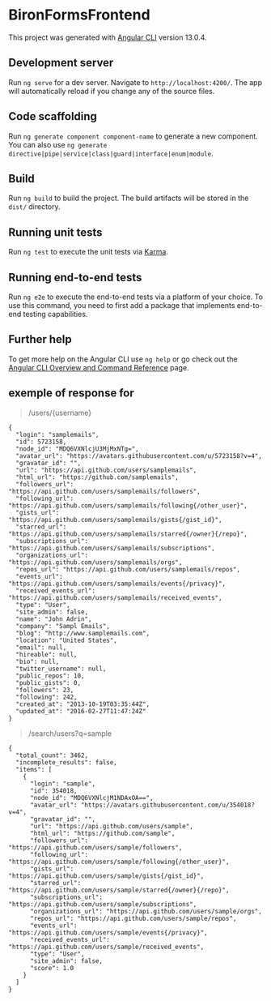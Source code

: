 # BironFormsFrontend

This project was generated with [Angular CLI](https://github.com/angular/angular-cli) version 13.0.4.

## Development server

Run `ng serve` for a dev server. Navigate to `http://localhost:4200/`. The app will automatically reload if you change any of the source files.

## Code scaffolding

Run `ng generate component component-name` to generate a new component. You can also use `ng generate directive|pipe|service|class|guard|interface|enum|module`.

## Build

Run `ng build` to build the project. The build artifacts will be stored in the `dist/` directory.

## Running unit tests

Run `ng test` to execute the unit tests via [Karma](https://karma-runner.github.io).

## Running end-to-end tests

Run `ng e2e` to execute the end-to-end tests via a platform of your choice. To use this command, you need to first add a package that implements end-to-end testing capabilities.

## Further help

To get more help on the Angular CLI use `ng help` or go check out the [Angular CLI Overview and Command Reference](https://angular.io/cli) page.

## exemple of response for

> /users/{username}

```
{
  "login": "samplemails",
  "id": 5723158,
  "node_id": "MDQ6VXNlcjU3MjMxNTg=",
  "avatar_url": "https://avatars.githubusercontent.com/u/5723158?v=4",
  "gravatar_id": "",
  "url": "https://api.github.com/users/samplemails",
  "html_url": "https://github.com/samplemails",
  "followers_url": "https://api.github.com/users/samplemails/followers",
  "following_url": "https://api.github.com/users/samplemails/following{/other_user}",
  "gists_url": "https://api.github.com/users/samplemails/gists{/gist_id}",
  "starred_url": "https://api.github.com/users/samplemails/starred{/owner}{/repo}",
  "subscriptions_url": "https://api.github.com/users/samplemails/subscriptions",
  "organizations_url": "https://api.github.com/users/samplemails/orgs",
  "repos_url": "https://api.github.com/users/samplemails/repos",
  "events_url": "https://api.github.com/users/samplemails/events{/privacy}",
  "received_events_url": "https://api.github.com/users/samplemails/received_events",
  "type": "User",
  "site_admin": false,
  "name": "John Adrin",
  "company": "Sampl Emails",
  "blog": "http://www.samplemails.com",
  "location": "United States",
  "email": null,
  "hireable": null,
  "bio": null,
  "twitter_username": null,
  "public_repos": 10,
  "public_gists": 0,
  "followers": 23,
  "following": 242,
  "created_at": "2013-10-19T03:35:44Z",
  "updated_at": "2016-02-27T11:47:24Z"
}
```

> /search/users?q=sample

```
{
  "total_count": 3462,
  "incomplete_results": false,
  "items": [
    {
      "login": "sample",
      "id": 354018,
      "node_id": "MDQ6VXNlcjM1NDAxOA==",
      "avatar_url": "https://avatars.githubusercontent.com/u/354018?v=4",
      "gravatar_id": "",
      "url": "https://api.github.com/users/sample",
      "html_url": "https://github.com/sample",
      "followers_url": "https://api.github.com/users/sample/followers",
      "following_url": "https://api.github.com/users/sample/following{/other_user}",
      "gists_url": "https://api.github.com/users/sample/gists{/gist_id}",
      "starred_url": "https://api.github.com/users/sample/starred{/owner}{/repo}",
      "subscriptions_url": "https://api.github.com/users/sample/subscriptions",
      "organizations_url": "https://api.github.com/users/sample/orgs",
      "repos_url": "https://api.github.com/users/sample/repos",
      "events_url": "https://api.github.com/users/sample/events{/privacy}",
      "received_events_url": "https://api.github.com/users/sample/received_events",
      "type": "User",
      "site_admin": false,
      "score": 1.0
    }
  ]
}

```
